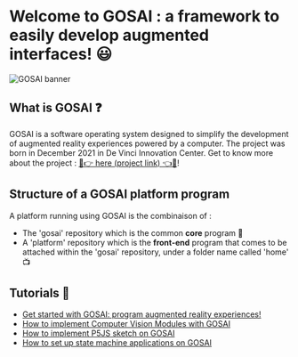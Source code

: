 # Welcome to GOSAI : a framework to easily develop augmented interfaces! 😃

![GOSAI banner](https://github.com/GOSAI-DVIC/gosai/blob/master/docs/gosai_banner.png)

## What is GOSAI ❓

GOSAI is a software operating system designed to simplify the development of augmented reality experiences powered by a computer. The project was born in December 2021 in De Vinci Innovation Center.
Get to know more about the project : [🔗👉 here (project link) 👈🔗](https://dvic.devinci.fr/projects/gosai)!

## Structure of a GOSAI platform program

A platform running using GOSAI is the combinaison of :
- The 'gosai' repository which is the common **core** program 🧠
- A 'platform' repository which is the **front-end** program that comes to be attached within the 'gosai' repository, under a folder name called 'home' 📺

## Tutorials 🧪

- [Get started with GOSAI: program augmented reality experiences!](https://dvic.devinci.fr/tutorial/how-to-program-on-GOSAI)
- [How to implement Computer Vision Modules with GOSAI](https://dvic.devinci.fr/augment-interface-in-AR)
- [How to implement P5JS sketch on GOSAI](https://dvic.devinci.fr/tutorial/gosai-implement-p5js-sketch)
- [How to set up state machine applications on GOSAI](https://dvic.devinci.fr/tutorial/gosai-state-machine-app)
